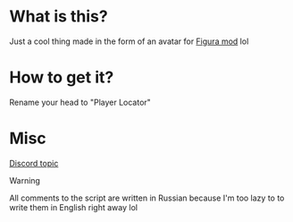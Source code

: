 # What is this?
Just a cool thing made in the form of an avatar for [Figura mod](https://github.com/FiguraMC/Figura) lol

# How to get it?
Rename your head to "Player Locator"

# Misc
[Discord topic](https://discord.com/channels/1129805506354085959/1368117265941135410)

> [!WARNING]
> All comments to the script are written in Russian because I'm too lazy to to write them in English right away lol
